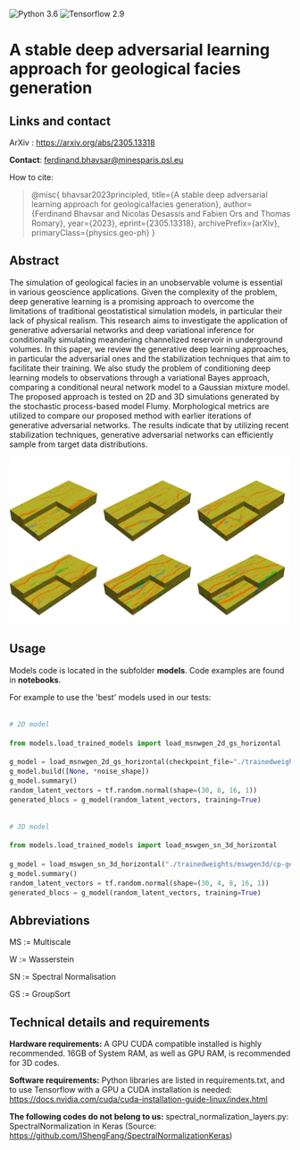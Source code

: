 
![Python 3.6](https://img.shields.io/badge/python-3.8-green.svg)
![Tensorflow 2.9](https://img.shields.io/badge/tensorflow-2.9-orange)

# A stable deep adversarial learning approach for geological facies generation

## Links and contact

ArXiv : https://arxiv.org/abs/2305.13318

**Contact**: ferdinand.bhavsar@minesparis.psl.eu

How to cite:

> @misc{
>      bhavsar2023principled,
>      title={A stable deep adversarial learning approach for geologicalfacies generation},
>      author={Ferdinand Bhavsar and Nicolas Desassis and Fabien Ors and Thomas Romary},
>      year={2023},
>      eprint={2305.13318},
>      archivePrefix={arXiv},
>      primaryClass={physics.geo-ph}
> }

## Abstract

The simulation of geological facies in an unobservable volume is essential in various geoscience applications. Given the complexity of the problem, deep generative learning is a promising approach to overcome the limitations of traditional geostatistical simulation models, in particular their lack of physical realism. This research aims to investigate the application of generative adversarial networks and deep variational inference for conditionally simulating meandering channelized reservoir in underground volumes. In this paper, we review the generative deep learning approaches, in particular the adversarial ones and the stabilization techniques that aim to facilitate their training. We also study the problem of conditioning deep learning models to observations through a variational Bayes approach, comparing a conditional neural network model to a Gaussian mixture model.
The proposed approach is tested on 2D and 3D simulations generated by the stochastic process-based model Flumy. Morphological metrics are utilized to compare our proposed method with earlier iterations of generative adversarial networks. The results indicate that by utilizing recent stabilization techniques, generative adversarial networks can efficiently sample from target data distributions.

![Image of 3D Flumy blocs generated (unable to load)](./images/bloc_3d.jpg)

## Usage

Models code is located in the subfolder **models**. Code examples are found in **notebooks**.

For example to use the 'best' models used in our tests:

``` python

# 2D model

from models.load_trained_models import load_msnwgen_2d_gs_horizontal

g_model = load_msnwgen_2d_gs_horizontal(checkpoint_file="./trainedweights/msnwgen2d_gs/cp-msnwgen_maxsort_horizontal_good.ckpt")
g_model.build([None, *noise_shape])
g_model.summary()
random_latent_vectors = tf.random.normal(shape=(30, 8, 16, 1))
generated_blocs = g_model(random_latent_vectors, training=True)


```


``` python

# 3D model

from models.load_trained_models import load_mswgen_sn_3d_horizontal

g_model = load_mswgen_sn_3d_horizontal("./trainedweights/mswgen3d/cp-gen2d_horizontal_good.ckpt")
g_model.summary()
random_latent_vectors = tf.random.normal(shape=(30, 4, 8, 16, 1))
generated_blocs = g_model(random_latent_vectors, training=True)

```

## Abbreviations

MS := Multiscale

W := Wasserstein

SN := Spectral Normalisation

GS := GroupSort


## Technical details and requirements

**Hardware requirements:** A GPU CUDA compatible installed is highly recommended. 16GB of System RAM, as well as GPU RAM, is recommended for 3D codes.

**Software requirements:** Python libraries are listed in requirements.txt, and to use Tensorflow with a GPU a CUDA installation is needed: https://docs.nvidia.com/cuda/cuda-installation-guide-linux/index.html

**The following codes do not belong to us:** spectral_normalization_layers.py: SpectralNormalization in Keras (Source: https://github.com/IShengFang/SpectralNormalizationKeras)

